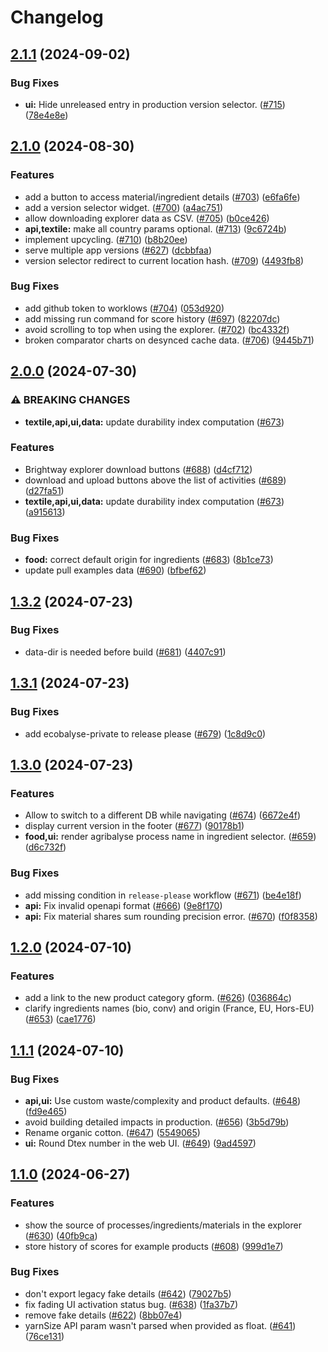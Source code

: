 # Changelog

## [2.1.1](https://github.com/MTES-MCT/ecobalyse/compare/v2.1.0...v2.1.1) (2024-09-02)


### Bug Fixes

* **ui:** Hide unreleased entry in production version selector. ([#715](https://github.com/MTES-MCT/ecobalyse/issues/715)) ([78e4e8e](https://github.com/MTES-MCT/ecobalyse/commit/78e4e8e567b71677e70aaf5c1f3f09aea612fb32))

## [2.1.0](https://github.com/MTES-MCT/ecobalyse/compare/v2.0.0...v2.1.0) (2024-08-30)


### Features

* add a button to access material/ingredient details ([#703](https://github.com/MTES-MCT/ecobalyse/issues/703)) ([e6fa6fe](https://github.com/MTES-MCT/ecobalyse/commit/e6fa6fe1f58183c15d28d7c08949cd566391b980))
* add a version selector widget. ([#700](https://github.com/MTES-MCT/ecobalyse/issues/700)) ([a4ac751](https://github.com/MTES-MCT/ecobalyse/commit/a4ac75194530bad42bc673502f0413a19c4da80a))
* allow downloading explorer data as CSV. ([#705](https://github.com/MTES-MCT/ecobalyse/issues/705)) ([b0ce426](https://github.com/MTES-MCT/ecobalyse/commit/b0ce426d374744fb416188e17dcfdfb0a505b521))
* **api,textile:** make all country params optional. ([#713](https://github.com/MTES-MCT/ecobalyse/issues/713)) ([9c6724b](https://github.com/MTES-MCT/ecobalyse/commit/9c6724b7fcf2ebb5352f6c385fe80cc371957dd8))
* implement upcycling. ([#710](https://github.com/MTES-MCT/ecobalyse/issues/710)) ([b8b20ee](https://github.com/MTES-MCT/ecobalyse/commit/b8b20ee5f0b911eca035e10b7325ffd65adfb133))
* serve multiple app versions ([#627](https://github.com/MTES-MCT/ecobalyse/issues/627)) ([dcbbfaa](https://github.com/MTES-MCT/ecobalyse/commit/dcbbfaa1fae97daa45a342f1cb037f888a499d9f))
* version selector redirect to current location hash. ([#709](https://github.com/MTES-MCT/ecobalyse/issues/709)) ([4493fb8](https://github.com/MTES-MCT/ecobalyse/commit/4493fb87f500441c3a0c728c13973ebba2c18e65))


### Bug Fixes

* add github token to worklows ([#704](https://github.com/MTES-MCT/ecobalyse/issues/704)) ([053d920](https://github.com/MTES-MCT/ecobalyse/commit/053d92085c6f20f328be0d7bea41ba2d2bfaf581))
* add missing run command for score history ([#697](https://github.com/MTES-MCT/ecobalyse/issues/697)) ([82207dc](https://github.com/MTES-MCT/ecobalyse/commit/82207dce85e67e19f8abaf6bd8e31ef407c493d1))
* avoid scrolling to top when using the explorer. ([#702](https://github.com/MTES-MCT/ecobalyse/issues/702)) ([bc4332f](https://github.com/MTES-MCT/ecobalyse/commit/bc4332ffad9dfda4ae7f56b20afa78d779c1078f))
* broken comparator charts on desynced cache data. ([#706](https://github.com/MTES-MCT/ecobalyse/issues/706)) ([9445b71](https://github.com/MTES-MCT/ecobalyse/commit/9445b7107311bcace6761f5a2d039c1b0dc103c0))

## [2.0.0](https://github.com/MTES-MCT/ecobalyse/compare/v1.3.2...v2.0.0) (2024-07-30)


### ⚠ BREAKING CHANGES

* **textile,api,ui,data:** update durability index computation ([#673](https://github.com/MTES-MCT/ecobalyse/issues/673))

### Features

* Brightway explorer download buttons ([#688](https://github.com/MTES-MCT/ecobalyse/issues/688)) ([d4cf712](https://github.com/MTES-MCT/ecobalyse/commit/d4cf712e52438c8b61abe362779a15daebfc3e24))
* download and upload buttons above the list of activities ([#689](https://github.com/MTES-MCT/ecobalyse/issues/689)) ([d27fa51](https://github.com/MTES-MCT/ecobalyse/commit/d27fa51c415f7af14d60cae8e7d1c7c459464553))
* **textile,api,ui,data:** update durability index computation ([#673](https://github.com/MTES-MCT/ecobalyse/issues/673)) ([a915613](https://github.com/MTES-MCT/ecobalyse/commit/a915613cbb3d600775f5001023e0e5e61dbb467b))


### Bug Fixes

* **food:** correct default origin for ingredients ([#683](https://github.com/MTES-MCT/ecobalyse/issues/683)) ([8b1ce73](https://github.com/MTES-MCT/ecobalyse/commit/8b1ce7363c280d1fc298bcd3aee644f1b6f4ea42))
* update pull examples data ([#690](https://github.com/MTES-MCT/ecobalyse/issues/690)) ([bfbef62](https://github.com/MTES-MCT/ecobalyse/commit/bfbef62fa63a36119c9930678ed766a317c0ee2a))

## [1.3.2](https://github.com/MTES-MCT/ecobalyse/compare/v1.3.1...v1.3.2) (2024-07-23)


### Bug Fixes

* data-dir is needed before build ([#681](https://github.com/MTES-MCT/ecobalyse/issues/681)) ([4407c91](https://github.com/MTES-MCT/ecobalyse/commit/4407c91f2a45661f6e9cd73a3d9bee238ceb864e))

## [1.3.1](https://github.com/MTES-MCT/ecobalyse/compare/v1.3.0...v1.3.1) (2024-07-23)


### Bug Fixes

* add ecobalyse-private to release please ([#679](https://github.com/MTES-MCT/ecobalyse/issues/679)) ([1c8d9c0](https://github.com/MTES-MCT/ecobalyse/commit/1c8d9c0b9cbdb3490650abf7800e8279457d6d9d))

## [1.3.0](https://github.com/MTES-MCT/ecobalyse/compare/v1.2.0...v1.3.0) (2024-07-23)


### Features

* Allow to switch to a different DB while navigating ([#674](https://github.com/MTES-MCT/ecobalyse/issues/674)) ([6672e4f](https://github.com/MTES-MCT/ecobalyse/commit/6672e4f2adf9f2ffce0859b3c00b2b3385047332))
* display current version in the footer ([#677](https://github.com/MTES-MCT/ecobalyse/issues/677)) ([90178b1](https://github.com/MTES-MCT/ecobalyse/commit/90178b19fdccb5230170781e72e58d6374db264a))
* **food,ui:** render agribalyse process name in ingredient selector. ([#659](https://github.com/MTES-MCT/ecobalyse/issues/659)) ([d6c732f](https://github.com/MTES-MCT/ecobalyse/commit/d6c732f7a1081fb75e749c466c1b2e69de1fbbbf))


### Bug Fixes

* add missing condition in `release-please` workflow ([#671](https://github.com/MTES-MCT/ecobalyse/issues/671)) ([be4e18f](https://github.com/MTES-MCT/ecobalyse/commit/be4e18f43e320e3bd1e740306ea551a438617d0a))
* **api:** Fix invalid openapi format ([#666](https://github.com/MTES-MCT/ecobalyse/issues/666)) ([9e8f170](https://github.com/MTES-MCT/ecobalyse/commit/9e8f17014891846acdff2d6cfaffd41fc5ed4ccc))
* **api:** Fix material shares sum rounding precision error. ([#670](https://github.com/MTES-MCT/ecobalyse/issues/670)) ([f0f8358](https://github.com/MTES-MCT/ecobalyse/commit/f0f8358802d6180d6c43a5fe7374f1271bd82193))

## [1.2.0](https://github.com/MTES-MCT/ecobalyse/compare/v1.1.1...v1.2.0) (2024-07-10)


### Features

* add a link to the new product category gform. ([#626](https://github.com/MTES-MCT/ecobalyse/issues/626)) ([036864c](https://github.com/MTES-MCT/ecobalyse/commit/036864c105af216e935404109dc659a49fa33391))
* clarify ingredients names (bio, conv) and origin (France, EU, Hors-EU) ([#653](https://github.com/MTES-MCT/ecobalyse/issues/653)) ([cae1776](https://github.com/MTES-MCT/ecobalyse/commit/cae177697645ad151439c3ef7a0e069018a53893))

## [1.1.1](https://github.com/MTES-MCT/ecobalyse/compare/v1.1.0...v1.1.1) (2024-07-10)


### Bug Fixes

* **api,ui:** Use custom waste/complexity and product defaults. ([#648](https://github.com/MTES-MCT/ecobalyse/issues/648)) ([fd9e465](https://github.com/MTES-MCT/ecobalyse/commit/fd9e4658470c2243baf53abfff3eec09066bba9d))
* avoid building detailed impacts in production. ([#656](https://github.com/MTES-MCT/ecobalyse/issues/656)) ([3b5d79b](https://github.com/MTES-MCT/ecobalyse/commit/3b5d79beaca1a77087202731f4fc28e08a6d7a72))
* Rename organic cotton. ([#647](https://github.com/MTES-MCT/ecobalyse/issues/647)) ([5549065](https://github.com/MTES-MCT/ecobalyse/commit/554906580cac60f21f66e09671681fa08482a514))
* **ui:** Round Dtex number in the web UI. ([#649](https://github.com/MTES-MCT/ecobalyse/issues/649)) ([9ad4597](https://github.com/MTES-MCT/ecobalyse/commit/9ad459794888fd9d883e2f34971f4bc286a76076))

## [1.1.0](https://github.com/MTES-MCT/ecobalyse/compare/v1.0.0...v1.1.0) (2024-06-27)


### Features

* show the source of processes/ingredients/materials in the explorer ([#630](https://github.com/MTES-MCT/ecobalyse/issues/630)) ([40fb9ca](https://github.com/MTES-MCT/ecobalyse/commit/40fb9cac7cd9ea3027b876bff7433960add8ecac))
* store history of scores for example products ([#608](https://github.com/MTES-MCT/ecobalyse/issues/608)) ([999d1e7](https://github.com/MTES-MCT/ecobalyse/commit/999d1e72f4b3ccc496a1f5b2458abfcfb5654b67))


### Bug Fixes

* don't export legacy fake details ([#642](https://github.com/MTES-MCT/ecobalyse/issues/642)) ([79027b5](https://github.com/MTES-MCT/ecobalyse/commit/79027b51553c1680486fa3e4429caea999f44508))
* fix fading UI activation status bug. ([#638](https://github.com/MTES-MCT/ecobalyse/issues/638)) ([1fa37b7](https://github.com/MTES-MCT/ecobalyse/commit/1fa37b7a5b7a0919d2e2a405cfe52166425c2140))
* remove fake details ([#622](https://github.com/MTES-MCT/ecobalyse/issues/622)) ([8bb07e4](https://github.com/MTES-MCT/ecobalyse/commit/8bb07e47e95c208733f0c9c5f848cedc41a8bb83))
* yarnSize API param wasn't parsed when provided as float. ([#641](https://github.com/MTES-MCT/ecobalyse/issues/641)) ([76ce131](https://github.com/MTES-MCT/ecobalyse/commit/76ce1311dd55d4fe844b920166755f8e708486da))
